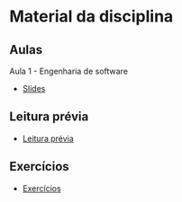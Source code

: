 # Material da disciplina

## Aulas

Aula 1 - Engenharia de software
- [Slides](/slides/aula-01)  

## Leitura prévia
- [Leitura prévia](/slides/aula-01)  

## Exercícios
- [Exercícios](/slides/aula-01)  



